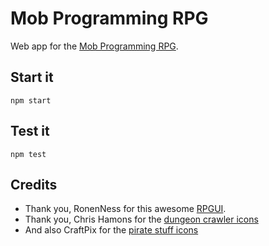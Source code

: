 # Mob Programming RPG

Web app for the [Mob Programming RPG](https://github.com/willemlarsen/mobprogrammingrpg).

## Start it

`npm start`

## Test it

`npm test`

## Credits

- Thank you, RonenNess for this awesome [RPGUI](https://github.com/RonenNess/RPGUI).
- Thank you, Chris Hamons for the [dungeon crawler icons](https://opengameart.org/content/dungeon-crawl-32x32-tiles)
- And also CraftPix for the [pirate stuff icons](https://opengameart.org/content/48-pirate-stuff-icons)
